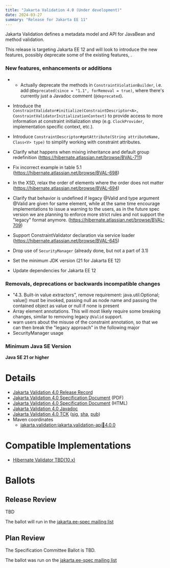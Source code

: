 ```yaml
---
title: "Jakarta Validation 4.0 (Under development)"
date: 2024-03-27
summary: "Release for Jakarta EE 11"
---
```

Jakarta Validation defines a metadata model and API for JavaBean and method validation.

This release is targeting Jakarta EE 12 and will look to introduce the new features, possibly deprecate some of the existing features, .

### New features, enhancements or additions
<!-- List here -->
* - Actually deprecate the methods in `ConstraintViolationBuilder`,
    i.e. add `@Deprecated(since = "1.1", forRemoval = true)`, where there's currently just a Javadoc comment (`@deprecated`).
* Introduce the `ConstraintValidator#initialize(ConstraintDescriptor<A>, ConstraintValidatorInitializationContext)` to provide access to more information at constraint initialization step (e.g. `ClockProvider`, implementation specific context, etc.).
* Introduce `ConstraintDescriptor#getAttribute(String attributeName, Class<V> type)` to simplify working with constraint attributes.
* Clarify what happens when mixing inheritance and default group redefinition (https://hibernate.atlassian.net/browse/BVAL-711)
* Fix incorrect example in table 5.1 (https://hibernate.atlassian.net/browse/BVAL-698)
* In the XSD, relax the order of elements where the order does not matter (https://hibernate.atlassian.net/browse/BVAL-694)
* Clarify that behavior is undefined if legacy @Valid and type argument @Valid are given for same element, while at the same time encourage implementations to issue a warning to the users, as in the future spec version we are planning to enforce more strict rules and not support the "legacy" format anymore. (https://hibernate.atlassian.net/browse/BVAL-709)
* Support ConstraintValidator declaration via service loader (https://hibernate.atlassian.net/browse/BVAL-645)

* Drop use of `SecurityManager` (already done, but not a part of 3.1)
* Set the minimum JDK version (21 for Jakarta EE 12)
* Update dependencies for Jakarta EE 12

### Removals, deprecations or backwards incompatible changes
<!-- List here -->
* "4.3. Built-in value extractors", remove requirement:
  java.util.Optional; value() must be invoked, passing null as node name and passing the contained object as value or null if none is present
* Array element annotations. This will most likely require some breaking changes, similar to removing legacy `@Valid` support.
* warn users about the misuse of the constraint annotation, so that we can then break the "legacy approach" in the following major
* SecurityManager usage

### Minimum Java SE Version
<!-- Specify the minimum required Java SE version for this specification -->
**Java SE 21 or higher**

# Details

* [Jakarta Validation 4.0 Release Record](https://projects.eclipse.org/projects/ee4j.validation/releases/4.0)
* [Jakarta Validation 4.0 Specification Document](jakarta-validation-spec-4.0.pdf) (PDF)
* [Jakarta Validation 4.0 Specification Document](jakarta-validation-spec-4.0.html) (HTML)
* [Jakarta Validation 4.0 Javadoc](./apidocs)
* [Jakarta Validation 4.0 TCK](https://download.eclipse.org/jakartaee/bean-validation/4.0/validation-tck-dist-4.0.0.zip)
([sig](https://download.eclipse.org/jakartaee/bean-validation/4.0/validation-tck-dist-4.0.0.zip.sig), 
[sha](https://download.eclipse.org/jakartaee/bean-validation/4.0/validation-tck-dist-4.0.0.zip.sha256), 
[pub](https://jakarta.ee/specifications/jakartaee-spec-committee.pub))
* Maven coordinates
  * [jakarta.validation:jakarta.validation-api:jar:4.0.0](https://central.sonatype.com/artifact/jakarta.validation/jakarta.validation-api/4.0.0/jar)

# Compatible Implementations
* [Hibernate Validator TBD(10.x)](https://hibernate.org/validator/releases/10.x/)

# Ballots

## Release Review

TBD

The ballot will run in the [jakarta.ee-spec mailing list]()

## Plan Review

The Specification Committee Ballot is TBD.

The ballot was run on the [jakarta.ee-spec mailing list](https://www.eclipse.org/lists/jakarta.ee-spec/msg03048.html)

<!--
## Release Review

The Specification Committee Ballot concluded successfully on TBD with the following results.
-->
